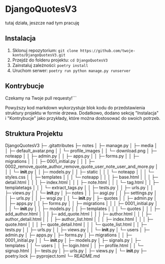 # DjangoQuotesV3

tutaj działa, jeszcze nad tym pracuję

## Instalacja

1. Sklonuj repozytorium: `git clone https://github.com/twoje-konto/DjangoQuotesV3.git`
2. Przejdź do folderu projektu: `cd DjangoQuotesV3`
3. Zainstaluj zależności: `poetry install`
4. Uruchom serwer: `poetry run python manage.py runserver`

## Kontrybucje

Czekamy na Twoje pull requesty!```

Powyższy kod markdown wykorzystuje blok kodu do przedstawienia struktury projektu w formie drzewa. Dodatkowo, dodano sekcję "Instalacja" i "Kontrybucje" jako przykłady, które można dostosować do swoich potrzeb.

## Struktura Projektu

DjangoQuotesV3
├─ .gitattributes
├─ notes
│ ├─ manage.py
│ ├─ media
│ │ ├─ default_avatar.png
│ │ └─ profile_images
│ │ └─ download.png
│ ├─ noteapp
│ │ ├─ admin.py
│ │ ├─ apps.py
│ │ ├─ forms.py
│ │ ├─ migrations
│ │ │ ├─ 0001_initial.py
│ │ │ ├─ 0002_remove_quote_author_remove_quote_user_note_user_and_more.py
│ │ │ └─ **init**.py
│ │ ├─ models.py
│ │ ├─ static
│ │ │ └─ noteapp
│ │ │ └─ styles.css
│ │ ├─ templates
│ │ │ └─ noteapp
│ │ │ ├─ base.html
│ │ │ ├─ detail.html
│ │ │ ├─ index.html
│ │ │ ├─ note.html
│ │ │ └─ tag.html
│ │ ├─ templatetags
│ │ │ └─ extract_tags.py
│ │ ├─ tests.py
│ │ ├─ urls.py
│ │ ├─ views.py
│ │ └─ **init**.py
│ ├─ notes
│ │ ├─ asgi.py
│ │ ├─ settings.py
│ │ ├─ urls.py
│ │ ├─ wsgi.py
│ │ └─ **init**.py
│ ├─ quotes
│ │ ├─ admin.py
│ │ ├─ apps.py
│ │ ├─ forms.py
│ │ ├─ migrations
│ │ │ ├─ 0001_initial.py
│ │ │ └─ **init**.py
│ │ ├─ models.py
│ │ ├─ templates
│ │ │ └─ quotes
│ │ │ ├─ add_author.html
│ │ │ ├─ add_quote.html
│ │ │ ├─ author.html
│ │ │ ├─ author_detail.html
│ │ │ ├─ author_list.html
│ │ │ ├─ index.html
│ │ │ ├─ quote.html
│ │ │ ├─ quote_detail.html
│ │ │ └─ quote_list.html
│ │ ├─ tests.py
│ │ ├─ urls.py
│ │ ├─ views.py
│ │ └─ **init**.py
│ └─ users
│ ├─ admin.py
│ ├─ apps.py
│ ├─ forms.py
│ ├─ migrations
│ │ ├─ 0001_initial.py
│ │ └─ **init**.py
│ ├─ models.py
│ ├─ signals.py
│ ├─ templates
│ │ └─ users
│ │ ├─ login.html
│ │ ├─ profile.html
│ │ └─ signup.html
│ ├─ tests.py
│ ├─ urls.py
│ ├─ views.py
│ └─ **init**.py
├─ poetry.lock
├─ pyproject.toml
└─ README.md
